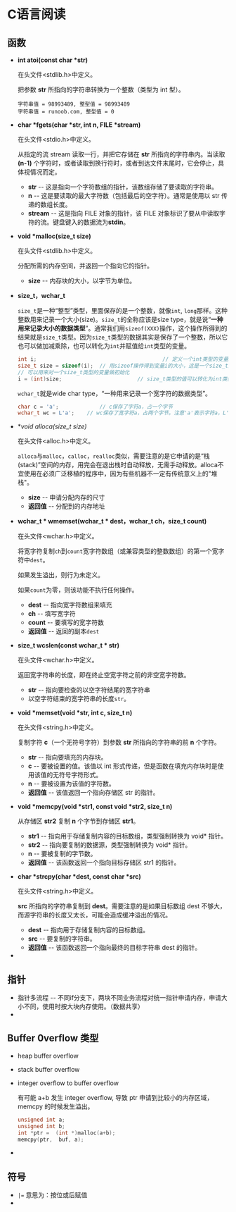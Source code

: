 # C语言阅读



## 函数

- **int atoi(const char \*str)** 

  在头文件<stdlib.h>中定义。

  把参数 **str** 所指向的字符串转换为一个整数（类型为 int 型）。

  ```
  字符串值 = 98993489, 整型值 = 98993489
  字符串值 = runoob.com, 整型值 = 0
  ```

- **char \*fgets(char \*str, int n, FILE \*stream)** 

  在头文件<stdio.h>中定义。

  从指定的流 stream 读取一行，并把它存储在 **str** 所指向的字符串内。当读取 **(n-1)** 个字符时，或者读取到换行符时，或者到达文件末尾时，它会停止，具体视情况而定。

  - **str** -- 这是指向一个字符数组的指针，该数组存储了要读取的字符串。
  - **n** -- 这是要读取的最大字符数（包括最后的空字符）。通常是使用以 str 传递的数组长度。
  - **stream** -- 这是指向 FILE 对象的指针，该 FILE 对象标识了要从中读取字符的流。键盘键入的数据流为**stdin**。

- **void \*malloc(size_t size)** 

  在头文件<stdlib.h>中定义。

  分配所需的内存空间，并返回一个指向它的指针。

  - **size** -- 内存块的大小，以字节为单位。

- **size_t，wchar_t**

  `size_t`是一种“整型”类型，里面保存的是一个整数，就像`int`, `long`那样。这种整数用来记录一个大小(size)。`size_t`的全称应该是size type，就是说“**一种用来记录大小的数据类型**”。通常我们用`sizeof(XXX)`操作，这个操作所得到的结果就是`size_t`类型。因为`size_t`类型的数据其实是保存了一个整数，所以它也可以做加减乘除，也可以转化为`int`并赋值给`int`类型的变量。

  ```c
  int i; 										// 定义一个int类型的变量i
  size_t size = sizeof(i); 	// 用sizeof操作得到变量i的大小，这是一个size_t类型的值
  // 可以用来对一个size_t类型的变量做初始化
  i = (int)size; 						// size_t类型的值可以转化为int类型的值
  ```

  `wchar_t`就是wide char type，“一种用来记录一个宽字符的数据类型”。

  ```c
  char c = 'a'; 			// c保存了字符a，占一个字节
  wchar_t wc = L'a'; 	// wc保存了宽字符a，占两个字节。注意'a'表示字符a，L'a'表示宽字符a
  ```

- **void *alloca(size_t size)**

  在头文件<alloc.h>中定义。

  `alloca`与`malloc`，`calloc`，`realloc`类似，需要注意的是它申请的是“栈(stack)”空间的内存，用完会在退出栈时自动释放，无需手动释放。alloca不宜使用在必须广泛移植的程序中，因为有些机器不一定有传统意义上的"堆栈"。

  - **size** -- 申请分配内存的尺寸
  - **返回值** -- 分配到的内存地址

- **wchar_t * wmemset(wchar_t * dest，wchar_t ch，size_t count)**

  在头文件<wchar.h>中定义。

  将宽字符复制`ch`到`count`宽字符数组（或兼容类型的整数数组）的第一个宽字符中`dest`。

  如果发生溢出，则行为未定义。

  如果`count`为零，则该功能不执行任何操作。

  - **dest** -- 指向宽字符数组来填充
  - **ch** -- 填写宽字符
  - **count** -- 要填写的宽字符数
  - **返回值** -- 返回的副本`dest`

- **size_t wcslen(const wchar_t * str)**

  在头文件<wchar.h>中定义。

  返回宽字符串的长度，即在终止空宽字符之前的非空宽字符数。

  - **str** --  指向要检查的以空字符结尾的宽字符串
  - 以空字符结束的宽字符串的长度`str`。

- **void \*memset(void \*str, int c, size_t n)** 

  在头文件<string.h>中定义。

  复制字符 **c**（一个无符号字符）到参数 **str** 所指向的字符串的前 **n** 个字符。

  - **str** -- 指向要填充的内存块。
  - **c** -- 要被设置的值。该值以 int 形式传递，但是函数在填充内存块时是使用该值的无符号字符形式。
  - **n** -- 要被设置为该值的字符数。
  - **返回值** -- 该值返回一个指向存储区 str 的指针。

- **void \*memcpy(void \*str1, const void \*str2, size_t n)** 

  从存储区 **str2** 复制 **n** 个字节到存储区 **str1**。

  - **str1** -- 指向用于存储复制内容的目标数组，类型强制转换为 void* 指针。
  - **str2** -- 指向要复制的数据源，类型强制转换为 void* 指针。
  - **n** -- 要被复制的字节数。
  - **返回值** -- 该函数返回一个指向目标存储区 str1 的指针。

- **char \*strcpy(char \*dest, const char \*src)**

  在头文件<string.h>中定义。

   **src** 所指向的字符串复制到 **dest**。需要注意的是如果目标数组 dest 不够大，而源字符串的长度又太长，可能会造成缓冲溢出的情况。

  - **dest** -- 指向用于存储复制内容的目标数组。
  - **src** -- 要复制的字符串。
  - **返回值** -- 该函数返回一个指向最终的目标字符串 dest 的指针。

- 

## 指针

- 指针多流程 -- 不同if分支下，两块不同业务流程对统一指针申请内存，申请大小不同，使用时按大块内存使用。（数据共享）
- 

## Buffer 0verflow 类型

- heap buffer overflow

- stack buffer overflow

- integer overflow to buffer overflow

  有可能 a+b 发生 integer overflow,  导致 ptr 申请到比较小的内存区域，memcpy 的时候发生溢出。

  ```c
  unsigned int a;
  unsigned int b;
  int *ptr =  (int *)malloc(a+b);
  memcpy(ptr,  buf, a);
  ```

- 

## 符号

-  `|=` 意思为：按位或后赋值
- 